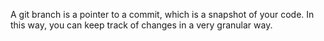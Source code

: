 A git branch is a pointer to a commit, which is a snapshot of your code. In this way, you can keep track of changes
in a very granular way.
